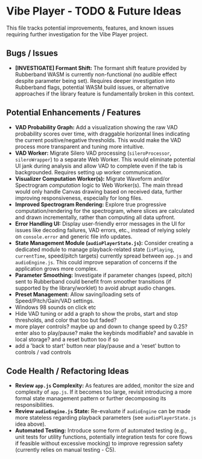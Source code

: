 <!-- /vibe-player/TODO.md -->
# Vibe Player - TODO & Future Ideas

This file tracks potential improvements, features, and known issues requiring further investigation for the Vibe Player project.

## Bugs / Issues

*   **[INVESTIGATE] Formant Shift:** The formant shift feature provided by Rubberband WASM is currently non-functional (no audible effect despite parameter being set). Requires deeper investigation into Rubberband flags, potential WASM build issues, or alternative approaches if the library feature is fundamentally broken in this context.

## Potential Enhancements / Features

*   **VAD Probability Graph:** Add a visualization showing the raw VAD probability scores over time, with draggable horizontal lines indicating the current positive/negative thresholds. This would make the VAD process more transparent and tuning more intuitive.
*   **VAD Worker:** Migrate Silero VAD processing (`sileroProcessor`, `sileroWrapper`) to a separate Web Worker. This would eliminate potential UI jank during analysis and allow VAD to complete even if the tab is backgrounded. Requires setting up worker communication.
*   **Visualizer Computation Worker(s):** Migrate Waveform and/or Spectrogram *computation* logic to Web Worker(s). The main thread would only handle Canvas drawing based on received data, further improving responsiveness, especially for long files.
*   **Improved Spectrogram Rendering:** Explore true progressive computation/rendering for the spectrogram, where slices are calculated and drawn incrementally, rather than computing all data upfront.
*   **Error Handling UI:** Display user-friendly error messages in the UI for issues like decoding failures, VAD errors, etc., instead of relying solely on `console.error` and generic file info updates.
*   **State Management Module (`audioPlayerState.js`):** Consider creating a dedicated module to manage playback-related state (`isPlaying`, `currentTime`, speed/pitch targets) currently spread between `app.js` and `audioEngine.js`. This could improve separation of concerns if the application grows more complex.
*   **Parameter Smoothing:** Investigate if parameter changes (speed, pitch) sent to Rubberband could benefit from smoother transitions (if supported by the library/worklet) to avoid abrupt audio changes.
*   **Preset Management:** Allow saving/loading sets of Speed/Pitch/Gain/VAD settings.
* Windows 98 sounds on click etc
* Hide VAD tuning or add a graph to show the probs, start and stop thresholds, and color that too but faded?
* more player controls? maybe up and down to change speed by 0.25? enter also to play/pause? make the keybinds modifiable? and savable in local storage? and a reset button too if so
* add a 'back to start' button near play/pause and a 'reset' button to controls / vad controls

## Code Health / Refactoring Ideas

*   **Review `app.js` Complexity:** As features are added, monitor the size and complexity of `app.js`. If it becomes too large, revisit introducing a more formal state management pattern or further decomposing its responsibilities.
*   **Review `audioEngine.js` State:** Re-evaluate if `audioEngine` can be made more stateless regarding playback parameters (see `audioPlayerState.js` idea above).
*   **Automated Testing:** Introduce some form of automated testing (e.g., unit tests for utility functions, potentially integration tests for core flows if feasible without excessive mocking) to improve regression safety (currently relies on manual testing - C5).

<!-- /vibe-player/TODO.md -->
